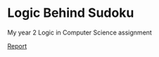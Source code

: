 # Logic Behind Sudoku

My year 2 Logic in Computer Science assignment

[Report](./logic/Report%20on%20%E2%80%98The%20Logic%20behind%20Sudoku%E2%80%99.pdf)
